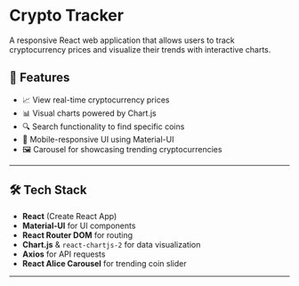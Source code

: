 # Crypto Tracker

A responsive React web application that allows users to track cryptocurrency prices and visualize their trends with interactive charts.

## 🚀 Features

- 📈 View real-time cryptocurrency prices
- 📊 Visual charts powered by Chart.js
- 🔍 Search functionality to find specific coins
- 📱 Mobile-responsive UI using Material-UI
- 🖼️ Carousel for showcasing trending cryptocurrencies

---

## 🛠️ Tech Stack

- **React** (Create React App)
- **Material-UI** for UI components
- **React Router DOM** for routing
- **Chart.js** & `react-chartjs-2` for data visualization
- **Axios** for API requests
- **React Alice Carousel** for trending coin slider

---

